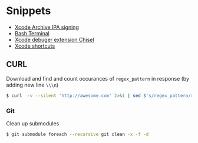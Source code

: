 # Snippets

* [Xcode Archive IPA signing](./ios-ipa-signing.md)<br>
* [Bash Terminal](./bash-snippets.md)<br>
* [Xcode debuger extension Chisel](./chisel-debug-snippets.md)<br>
* [Xcode shortcuts](./xcode-shortcuts.md)<br>


## CURL
Download and find and count occurances of `regex_pattern` in response (by adding new line `\\\n`)
```bash
$ curl  -v --silent 'http://awesome.com' 2>&1 | sed $'s/regex_pattern/regex_pattern\\\n/g' | grep -c 'regex_pattern'
```

### Git
Clean up submodules
```bash
$ git submodule foreach --recursive git clean -x -f -d
```
